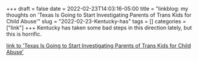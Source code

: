 +++draft = falsedate = 2022-02-23T14:03:16-05:00title = "linkblog: my thoughts on 'Texas Is Going to Start Investigating Parents of Trans Kids for Child Abuse'"slug = "2022-02-23-Kentucky-has"tags = []categories = ["link"]+++Kentucky has taken some bad steps in this direction lately, but this is horrific. [link to 'Texas Is Going to Start Investigating Parents of Trans Kids for Child Abuse'](https://www.vice.com/en/article/y3vxz5/texas-greg-abbott-transgender-kids-transition-procedures)